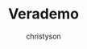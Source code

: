---
layout: post
repolink: "https://github.com/christyson/verademo"
title: "Verademo"
description: "custom fork of Verademo, featuring sample pipeline configurations for Bitbucket, Jenkins and Azure Pipelines."
author: "christyson"
author-link: "https://github.com/christyson"
content-type: "ci_cd"
repo: "github"
repo_title: "Verademo"
---